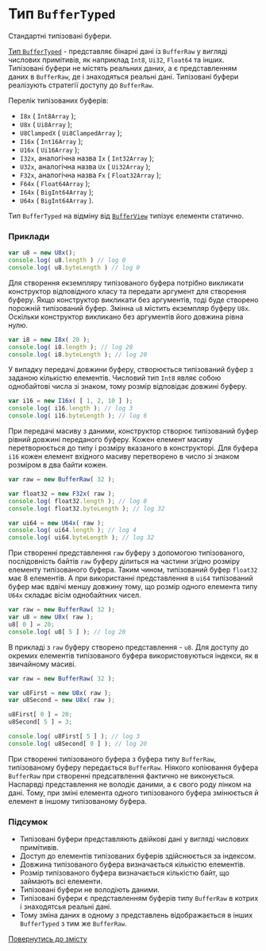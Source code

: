 # Тип <code>BufferTyped</code>

Стандартні типізовані буфери.

[Тип `BufferTyped`](https://developer.mozilla.org/en-US/docs/Web/JavaScript/Reference/Global_Objects/TypedArray) - представляє бінарні дані із `BufferRaw` у вигляді числових примітивів, як наприклад `Int8`, `Ui32`, `Float64` та інших. Типізовані буфери не містять реальних даних, а є представленням даних в `BufferRaw`, де і знаходяться реальні дані. Типізовані буфери реалізують стратегії доступу до `BufferRaw`.

Перелік типізованих буферів:

- `I8x` ( `Int8Array` );
- `U8x` ( `Ui8Array` );
- `U8ClampedX` ( `Ui8ClampedArray` );
- `I16x` ( `Int16Array` );
- `U16x` ( `Ui16Array` );
- `I32x`, аналогічна назва `Ix` ( `Int32Array` );
- `U32x`, аналогічна назва `Ux` ( `Ui32Array` );
- `F32x`, аналогічна назва `Fx` ( `Float32Array` );
- `F64x` ( `Float64Array` );
- `I64x` ( `BigInt64Array` );
- `U64x` ( `BigInt64Array` ).

Тип `BufferTyped` на відміну від [`BufferView`](./BufferView.md) типізує елементи статично.

### Приклади

```js
var u8 = new U8x();
console.log( u8.length ) // log 0
console.log( u8.byteLength ) // log 0
```

Для створення екземпляру типізованого буфера потрібно викликати конструктор відповідного класу та передати аргумент для створення буферу. Якщо конструктор викликати без аргументів, тоді буде створено порожній типізований буфер.
Змінна `u8` містить екземпляр буферу `U8x`. Оскільки конструктор викликано без аргументів його довжина рівна нулю.

```js
var i8 = new I8x( 20 );
console.log( i8.length ); // log 20
console.log( i8.byteLength ); // log 20
```

У випадку передачі довжини буферу, створюється типізований буфер з заданою кількістю елементів. Числовий тип `Int8` являє собою однобайтові числа зі знаком, тому розмір відповідає довжині буферу.

```js
var i16 = new I16x( [ 1, 2, 10 ] );
console.log( i16.length ); // log 3
console.log( i16.byteLength ); // log 6
```

При передачі масиву з даними, конструктор створює типізований буфер рівний довжині переданого буферу. Кожен елемент масиву перетворюється до типу і розміру вказаного в конструкторі. Для буфера `i16` кожен елемент вхідного масиву перетворено в число зі знаком розміром в два байти кожен.

```js
var raw = new BufferRaw( 32 );

var float32 = new F32x( raw );
console.log( float32.length ); // log 8
console.log( float32.byteLength ); // log 32

var ui64 = new U64x( raw );
console.log( ui64.length ); // log 4
console.log( ui64.byteLength ); // log 32
```

При створенні представлення `raw` буферу з допомогою типізованого, послідовність байтів `raw` буферу ділиться на частини згідно розміру елементу типізованого буфера. Таким чином, типізований буфер `float32` має 8 елементів. А при використанні представлення в `ui64` типізований буфер має вдвічі меншу довжину тому, що розмір одного елемента типу `U64x` складає вісім однобайтних чисел.

```js
var raw = new BufferRaw( 32 );
var u8 = new U8x( raw );
u8[ 0 ] = 20;
console.log( u8[ 5 ] ); // log 20
```

В прикладі з `raw` буферу створено представлення - `u8`. Для доступу до окремих елементів типізованого буфера використовуються індекси, як в звичайному масиві.

```js
var raw = new BufferRaw( 32 );

var u8First = new U8x( raw );
var u8Second = new U8x( raw );

u8First[ 0 ] = 20;
u8Second[ 5 ] = 3;

console.log( u8First[ 5 ] ); // log 3
console.log( u8Second[ 0 ] ); // log 20
```

При створенні типізованого буфера з буфера типу `BufferRaw`, типізованому буферу передається `BufferRaw`. Ніякого копіювання буфера `BufferRaw` при створенні предсатвлення фактично не виконується. Наспарвді представлення не володіє даними, а є свого роду лінком на дані. Тому, при зміні елемента одного типізованого буфера змінюється й елемент в іншому типізованому буфера.

### Підсумок

- Типізовані буфери представляють двійкові дані у вигляді числових примітивів.
- Доступ до елементів типізованих буферів здійснюється за індексом.
- Довжина типізованого буфера визначається кількістю елементів.
- Розмір типізованого буфера визначається кількістю байт, що займають всі елементи.
- Типізовані буфери не володіють даними.
- Типізовані буфери є представленням буферів типу `BufferRaw` в котрих і знаходятсья реальні дані.
- Тому зміна даних в одному з представлень відображається в інших `BufferTyped` з тим же `BufferRaw`.

[Повернутись до змісту](../README.md#Концепції)
